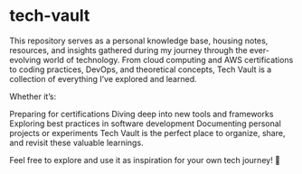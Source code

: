 # tech-vault
This repository serves as a personal knowledge base, housing notes, resources, and insights gathered during my journey through the ever-evolving world of technology. From cloud computing and AWS certifications to coding practices, DevOps, and theoretical concepts, Tech Vault is a collection of everything I’ve explored and learned.

Whether it’s:

Preparing for certifications
Diving deep into new tools and frameworks
Exploring best practices in software development
Documenting personal projects or experiments
Tech Vault is the perfect place to organize, share, and revisit these valuable learnings.

Feel free to explore and use it as inspiration for your own tech journey! 🚀
